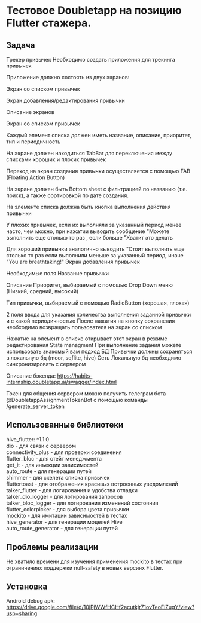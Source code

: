 # Тестовое Doubletapp на позицию Flutter стажера.
## Задача
Трекер привычек
Необходимо создать приложения для трекинга привычек

Приложение должно состоять из двух экранов:

Экран со списком привычек

Экран добавления/редактирования привычки

Описание экранов

Экран со списком привычек

Каждый элемент списка должен иметь название, описание, приоритет, тип и
периодичность

На экране должен находиться TabBar для переключения между списками хороших и
плохих привычек

Переход на экран создания привычки осуществляется с помощью FAB (Floating Action
Button)

На экране должен быть Bottom sheet с фильтрацией по названию (т.е. поиск), а также
сортировкой по дате создания.

На элементе списка должна быть кнопка выполнения действия привычки

У плохих привычек, если их выполняли за указанный период менее часто, чем можно,
при нажатии выводить сообщение "Можете выполнить еще столько то раз , если
больше "Хватит это делать 

Для хороший привычки аналогично выводить "Стоит выполнить еще столько то раз
если выполнили меньше за указанный период, иначе "You are breathtaking!"
Экран добавления привычек

Необходимые поля
Название привычки

Описание
Приоритет, выбираемый с помощью Drop Down меню (Низкий, средний, высокий)

Тип привычки, выбираемый с помощью RadioButton (хорошая, плохая)

2 поля ввода для указания количества выполнения заданной привычки и с какой
периодичностью
После нажатия на кнопку сохранения необходимо возвращать пользователя на экран со
списком

Нажатие на элемент в списке открывает этот экран в режиме редактирования
State managment
При выполнение задания можете использовать знакомый вам подход
БД
Привычки должны сохраняться в локальную бд (moor, sqflite, hive)
Сеть
Локальную бд необходимо синхронизировать с сервером

Описание бэкенда: https://habits-internship.doubletapp.ai/swagger/index.html

Токен для общения сервером можно получить телеграм бота
@DoubletappAssignmentTokenBot с помощью команды /generate_server_token

## Использованные библиотеки
  hive_flutter: ^1.1.0  
  dio - для связи с сервером  
  connectivity_plus - для проверки соединения  
  flutter_bloc - для стейт менеджмента  
  get_it - для инъекции зависимостей  
  auto_route - для генерации путей  
  shimmer - для скелета списка привычек   
  fluttertoast - для отображения красивых встроенных уведомлений  
  talker_flutter - для логирования и удобства отладки  
  talker_dio_logger - для логирования запросов  
  talker_bloc_logger - для логирования изменений состояния  
  flutter_colorpicker - для выбора цвета привычки  
  mockito - для имитации зависимостей в тестах  
  hive_generator - для генерации моделей Hive  
  auto_route_generator - для генерации путей  
  
## Проблемы реализации
  Не хватило времени для изучения применения mockito в тестах при ограничениях поддержки null-safety в новых версиях Flutter.
## Установка
  Android debug apk: https://drive.google.com/file/d/10jPjWWfHCHf2acutkjr71ovTeoEiZugY/view?usp=sharing

